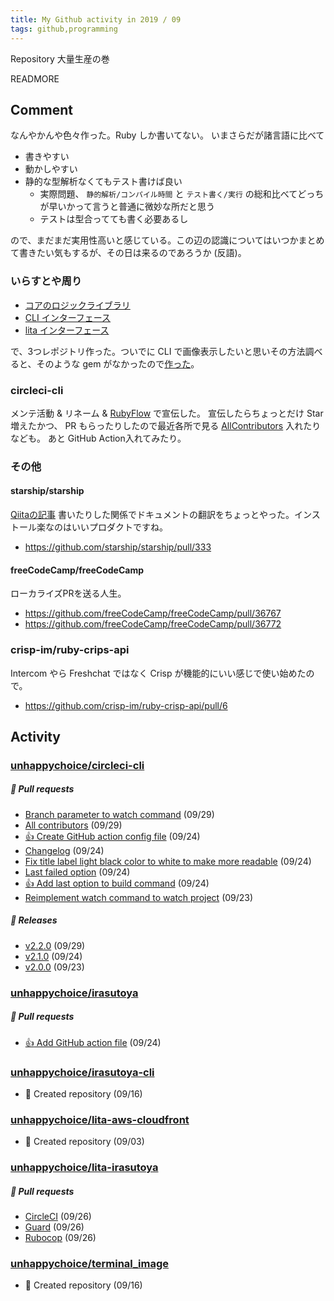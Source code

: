 ```yaml
---
title: My Github activity in 2019 / 09
tags: github,programming
---
```


Repository 大量生産の巻

READMORE

## Comment

なんやかんや色々作った。Ruby しか書いてない。
いまさらだが諸言語に比べて

- 書きやすい
- 動かしやすい
- 静的な型解析なくてもテスト書けば良い
  - 実際問題、 `静的解析/コンパイル時間` と `テスト書く/実行` の総和比べてどっちが早いかって言うと普通に微妙な所だと思う
  - テストは型合ってても書く必要あるし
  
ので、まだまだ実用性高いと感じている。この辺の認識についてはいつかまとめて書きたい気もするが、その日は来るのであろうか (反語)。

### いらすとや周り
- [コアのロジックライブラリ](https://github.com/unhappychoice/irasutoya) 
- [CLI インターフェース](https://github.com/unhappychoice/irasutoya-cli)
- [lita インターフェース](https://github.com/unhappychoice/lita-irasutoya)

で、3つレポジトリ作った。ついでに CLI で画像表示したいと思いその方法調べると、そのような gem がなかったので[作った](https://github.com/unhappychoice/terminal_image)。

### circleci-cli

メンテ活動 & リネーム & [RubyFlow](http://www.rubyflow.com) で宣伝した。
宣伝したらちょっとだけ Star 増えたかつ、 PR もらったりしたので最近各所で見る [AllContributors](https://github.com/all-contributors/all-contributors) 入れたりなども。
あと GitHub Action入れてみたり。

### その他
#### starship/starship
[Qiitaの記事](https://qiita.com/unhappychoice/items/3b774310d95e2124eb77) 書いたりした関係でドキュメントの翻訳をちょっとやった。インストール楽なのはいいプロダクトですね。

- https://github.com/starship/starship/pull/333

####  freeCodeCamp/freeCodeCamp
ローカライズPRを送る人生。

- https://github.com/freeCodeCamp/freeCodeCamp/pull/36767
- https://github.com/freeCodeCamp/freeCodeCamp/pull/36772

### crisp-im/ruby-crips-api
Intercom やら Freshchat ではなく Crisp が機能的にいい感じで使い始めたので。 

- https://github.com/crisp-im/ruby-crisp-api/pull/6
 
## Activity

### [unhappychoice/circleci-cli](https://github.com/unhappychoice/circleci-cli)
##### 📁 Pull requests

- [Branch parameter to watch command](https://github.com/unhappychoice/circleci-cli/pull/38) (09/29)
- [All contributors](https://github.com/unhappychoice/circleci-cli/pull/36) (09/29)
- [:+1: Create GitHub action config file](https://github.com/unhappychoice/circleci-cli/pull/33) (09/24)
- [Changelog](https://github.com/unhappychoice/circleci-cli/pull/32) (09/24)
- [Fix title label light black color to white to make more readable](https://github.com/unhappychoice/circleci-cli/pull/31) (09/24)
- [Last failed option](https://github.com/unhappychoice/circleci-cli/pull/29) (09/24)
- [:+1: Add last option to build command](https://github.com/unhappychoice/circleci-cli/pull/28) (09/24)
- [Reimplement watch command to watch project](https://github.com/unhappychoice/circleci-cli/pull/27) (09/23)

##### 🎉 Releases

- [v2.2.0](https://github.com/unhappychoice/circleci-cli/releases/tag/v2.2.0) (09/29)
- [v2.1.0](https://github.com/unhappychoice/circleci-cli/releases/tag/v2.1.0) (09/24)
- [v2.0.0](https://github.com/unhappychoice/circleci-cli/releases/tag/v2.0.0) (09/23)

### [unhappychoice/irasutoya](https://github.com/unhappychoice/irasutoya)
##### 📁 Pull requests

- [:+1: Add GitHub action file](https://github.com/unhappychoice/irasutoya/pull/15) (09/24)

### [unhappychoice/irasutoya-cli](https://github.com/unhappychoice/irasutoya-cli)

- 🎉 Created repository (09/16)

### [unhappychoice/lita-aws-cloudfront](https://github.com/unhappychoice/lita-aws-cloudfront)

- 🎉 Created repository (09/03)

### [unhappychoice/lita-irasutoya](https://github.com/unhappychoice/lita-irasutoya)
##### 📁 Pull requests

- [CircleCI](https://github.com/unhappychoice/lita-irasutoya/pull/14) (09/26)
- [Guard](https://github.com/unhappychoice/lita-irasutoya/pull/13) (09/26)
- [Rubocop](https://github.com/unhappychoice/lita-irasutoya/pull/12) (09/26)

### [unhappychoice/terminal_image](https://github.com/unhappychoice/terminal_image)

- 🎉 Created repository (09/16)
